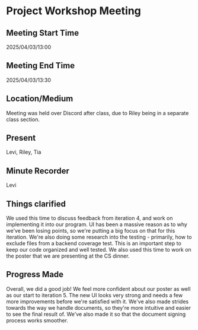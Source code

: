 # Project Workshop Meeting

## Meeting Start Time

2025/04/03/13:00

## Meeting End Time

2025/04/03/13:30

## Location/Medium

Meeting was held over Discord after class, due to Riley being in a separate class section.

## Present

Levi, Riley, Tia

## Minute Recorder

Levi

## Things clarified

We used this time to discuss feedback from iteration 4, and work on implementing it into our program. UI has been a massive
reason as to why we've been losing points, so we're putting a big focus on that for this iteration. We're also doing some 
research into the testing - primarily, how to exclude files from a backend coverage test. This is an important step to 
keep our code organized and well tested. We also used this time to work on the poster that we are presenting at the CS dinner.

## Progress Made

Overall, we did a good job! We feel more confident about our poster as well as our start to iteration 5. The new UI looks
very strong and needs a few more improvements before we're satisfied with it. We've also made strides towards the way we handle
documents, so they're more intuitive and easier to see the final result of. We've also made it so that the document signing
process works smoother.